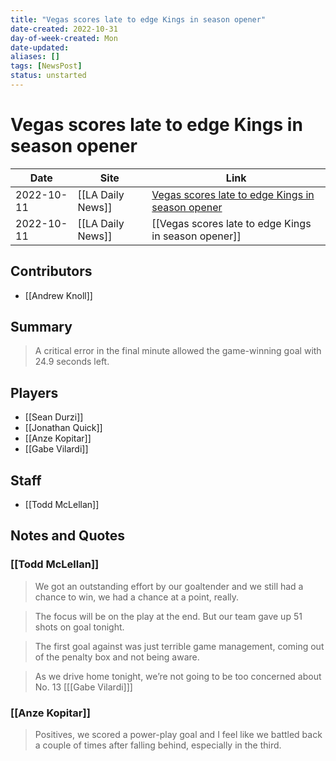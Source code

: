 ```yaml
---
title: "Vegas scores late to edge Kings in season opener"
date-created: 2022-10-31
day-of-week-created: Mon
date-updated: 
aliases: []
tags: [NewsPost]
status: unstarted
---
```


# Vegas scores late to edge Kings in season opener

| Date       | Site              | Link                                                                                                                                           |
| ---------- | ----------------- | ---------------------------------------------------------------------------------------------------------------------------------------------- |
| 2022-10-11 | [[LA Daily News]] | [Vegas scores late to edge Kings in season opener](https://www.dailynews.com/2022/10/11/las-vegas-scores-late-to-edge-kings-in-season-opener/) |
| 2022-10-11 | [[LA Daily News]] | [[Vegas scores late to edge Kings in season opener]]                                                                                           |

## Contributors
- [[Andrew Knoll]]


## Summary
> A critical error in the final minute allowed the game-winning goal with 24.9 seconds left.


## Players
- [[Sean Durzi]]
- [[Jonathan Quick]]
- [[Anze Kopitar]]
- [[Gabe Vilardi]]


## Staff
- [[Todd McLellan]]


## Notes and Quotes
### [[Todd McLellan]]
> We got an outstanding effort by our goaltender and we still had a chance to win, we had a chance at a point, really.

> The focus will be on the play at the end. But our team gave up 51 shots on goal tonight.

> The first goal against was just terrible game management, coming out of the penalty box and not being aware.

>As we drive home tonight, we’re not going to be too concerned about No. 13 \[[[Gabe Vilardi]]] 

### [[Anze Kopitar]]
> Positives, we scored a power-play goal and I feel like we battled back a couple of times after falling behind, especially in the third.
